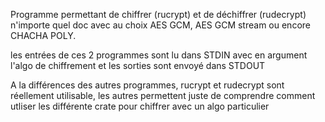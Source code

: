 Programme permettant de chiffrer (rucrypt) et de déchiffrer (rudecrypt) n'importe quel doc avec au choix AES GCM, AES GCM stream ou encore CHACHA POLY.

les entrées de ces 2 programmes sont lu dans STDIN avec en argument l'algo de chiffrement et les sorties sont envoyé dans STDOUT

A la différences des autres programmes, rucrypt et rudecrypt sont réellement utilisable, les autres permettent juste de comprendre comment utliser les différente crate pour chiffrer avec un algo particulier